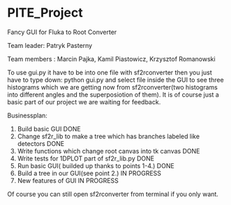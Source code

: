 # PITE_Project
Fancy GUI for Fluka to Root Converter

Team leader: Patryk Pasterny

Team members : Marcin Pajka, Kamil Piastowicz, Krzysztof Romanowski

To use gui.py it have to be into one file with sf2rconverter then you just have to type down:
python gui.py
and select file inside the GUI to see three histograms which we are getting now from sf2rconverter(two histograms into different angles 
and the superposiotion of them). It is of course just a basic part of our project we are waiting for feedback.

Businessplan:

1) Build basic GUI                                                                            DONE
2) Change sf2r_lib to make a tree which has branches labeled like detectors                   DONE
3) Write functions which change root canvas into tk canvas                                    DONE
4) Write tests for 1DPLOT part of sf2r_lib.py                                                 DONE
5) Run basic GUI( builded up thanks to points 1-4.)                                           DONE
6) Build a tree in our GUI(see point 2.)                                                      IN PROGRESS
7) New features of GUI                                                                        IN PROGRESS

Of course you can still open sf2rconverter from terminal if you only want.
